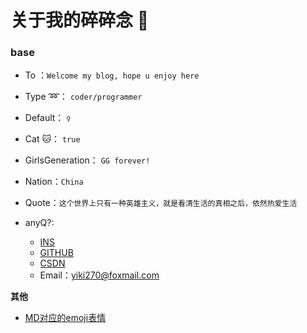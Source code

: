 
# 关于我的碎碎念 :taxi:

### base

- To ：`Welcome my blog, hope u enjoy here`
- Type :loop:： `coder/programmer`
- Default： `♀`
- Cat :cat:： `true`
- GirlsGeneration： `GG forever!`
- Nation：`China`
- Quote：`这个世界上只有一种英雄主义，就是看清生活的真相之后，依然热爱生活`

- anyQ?:
  - [INS](https://instagram.com/yiki270)
  - [GITHUB](https://github.com/Tiffany270)
  - [CSDN](https://blog.csdn.net/qq_38277033)
  - Email：yiki270@foxmail.com

**其他**

- [MD对应的emoji表情](https://www.webfx.com/tools/emoji-cheat-sheet/)
